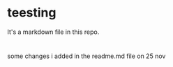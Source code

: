 # teesting

It's a markdown file in this repo.
#
#
###
some changes i added in the readme.md file on 25 nov
